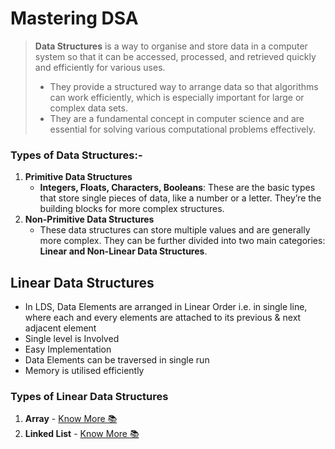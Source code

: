 # Mastering DSA

> **Data Structures** is a way to organise and store data in a computer system so that it can be accessed, processed, and retrieved quickly and efficiently for various uses.
> - They provide a structured way to arrange data so that algorithms can work efficiently, which is especially important for large or complex data sets. 
> - They are a fundamental concept in computer science and are essential for solving various computational problems effectively.

### Types of Data Structures:-
1. **Primitive Data Structures**
    - **Integers, Floats, Characters, Booleans**: These are the basic types that store single pieces of data, like a number or a letter. They’re the building blocks for more complex structures.
2. **Non-Primitive Data Structures**
    - These data structures can store multiple values and are generally more complex. They can be further divided into two main categories: **Linear and Non-Linear Data Structures**.

## Linear Data Structures
- In LDS, Data Elements are arranged in Linear Order i.e. in single line, where each and every elements are attached to its previous & next adjacent element 
- Single level is Involved 
- Easy Implementation 
- Data Elements can be traversed in single run 
- Memory is utilised efficiently 

### Types of **Linear Data Structures**
1. **Array** - [Know More 📚](1.%20Array/README.md)
2. **Linked List** - [Know More 📚](2.%20Linked%20List/README.md)

